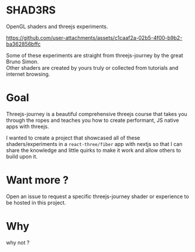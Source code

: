 # SHAD3RS

OpenGL shaders and threejs experiments.

https://github.com/user-attachments/assets/c1caaf2a-02b5-4f00-b9b2-ba362856bffc

Some of these experiments are straight from threejs-journey by the great Bruno Simon.  
Other shaders are created by yours truly or collected from tutorials and internet browsing.

# Goal

Threejs-journey is a beautiful comprehensive threejs course that takes you through the ropes and teaches you how to create performant, JS native apps with threejs.

I wanted to create a project that showcased all of these shaders/experiments in a `react-three/fiber` app with nextjs so that I can share the knowledge and little quirks to make it work and allow others to build upon it.   

# Want more ?

Open an issue to request a specific threejs-journey shader or experience to be hosted in this project.

# Why

why not ?

